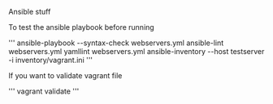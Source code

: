 Ansible stuff

To test the ansible playbook before running

'''
ansible-playbook --syntax-check webservers.yml
ansible-lint webservers.yml
yamllint webservers.yml
ansible-inventory --host testserver -i inventory/vagrant.ini
'''

If you want to validate vagrant file

'''
vagrant validate
'''
